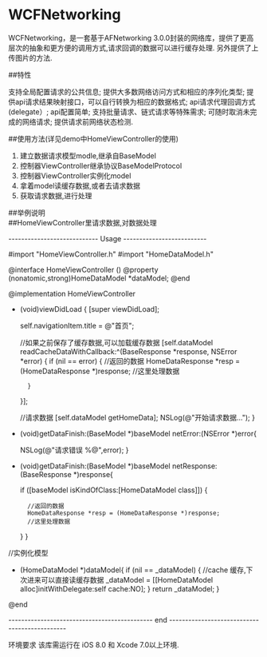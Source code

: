 # WCFNetworking
WCFNetworking，是一套基于AFNetworking 3.0.0封装的网络库，提供了更高层次的抽象和更方便的调用方式,请求回调的数据可以进行缓存处理. 另外提供了上传图片的方法.


##特性

支持全局配置请求的公共信息;
提供大多数网络访问方式和相应的序列化类型;
提供api请求结果映射接口，可以自行转换为相应的数据格式;
api请求代理回调方式(delegate）;
api配置简单;
支持批量请求、链式请求等特殊需求;
可随时取消未完成的网络请求;
提供请求前网络状态检测.

##使用方法(详见demo中HomeViewController的使用)

1. 建立数据请求模型modle,继承自BaseModel
2. 控制器ViewController继承协议BaseModelProtocol
3. 控制器ViewController实例化model
4. 拿着model读缓存数据,或者去请求数据
5. 获取请求数据,进行处理


##举例说明   
##HomeViewController里请求数据,对数据处理

---------------------------- Usage --------------------------

#import "HomeViewController.h"
#import "HomeDataModel.h"

@interface HomeViewController ()<BaseModelProtocol>
@property (nonatomic,strong)HomeDataModel *dataModel;
@end

@implementation HomeViewController

- (void)viewDidLoad {
    [super viewDidLoad];
    
    self.navigationItem.title = @"首页";
    
    //如果之前保存了缓存数据,可以加载缓存数据
    [self.dataModel readCacheDataWithCallback:^(BaseResponse *response, NSError *error) {
        if (nil == error) {
            //返回的数据
            HomeDataResponse *resp = (HomeDataResponse *)response;
            //这里处理数据

        }
    }];
    
    
    //请求数据
    [self.dataModel getHomeData];
    NSLog(@"开始请求数据...");
}

- (void)getDataFinish:(BaseModel *)baseModel netError:(NSError *)error{

    NSLog(@"请求错误 %@",error);
}

- (void)getDataFinish:(BaseModel *)baseModel netResponse:(BaseResponse *)response{

    if ([baseModel isKindOfClass:[HomeDataModel class]]) {
        
        //返回的数据
        HomeDataResponse *resp = (HomeDataResponse *)response;
        //这里处理数据
    }
}

//实例化模型
- (HomeDataModel *)dataModel{
    if (nil == _dataModel) {
        //cache 缓存,下次进来可以直接读缓存数据
        _dataModel = [[HomeDataModel alloc]initWithDelegate:self cache:NO];
    }
    return _dataModel;
}

@end

--------------------------------------------- end ----------------------------------------------

环境要求
该库需运行在 iOS 8.0 和 Xcode 7.0以上环境.
